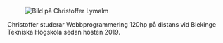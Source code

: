 <div class = "byline">
    <figure class="byline-image">
        <img src="img/me.jpg" id="me_small" alt="Bild på Christoffer Lymalm">
    </figure>
    <p class = "byline-text">Christoffer studerar Webbprogrammering 120hp på distans vid Blekinge Tekniska Högskola sedan hösten 2019. </p>
</div>
